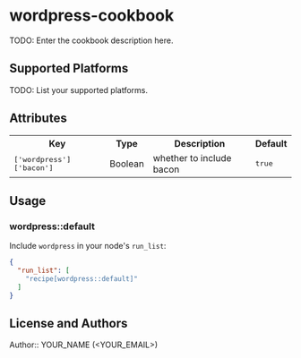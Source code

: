 # wordpress-cookbook

TODO: Enter the cookbook description here.

## Supported Platforms

TODO: List your supported platforms.

## Attributes

<table>
  <tr>
    <th>Key</th>
    <th>Type</th>
    <th>Description</th>
    <th>Default</th>
  </tr>
  <tr>
    <td><tt>['wordpress']['bacon']</tt></td>
    <td>Boolean</td>
    <td>whether to include bacon</td>
    <td><tt>true</tt></td>
  </tr>
</table>

## Usage

### wordpress::default

Include `wordpress` in your node's `run_list`:

```json
{
  "run_list": [
    "recipe[wordpress::default]"
  ]
}
```

## License and Authors

Author:: YOUR_NAME (<YOUR_EMAIL>)
